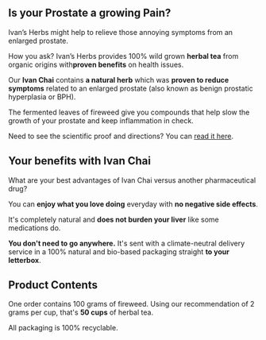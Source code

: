 ## Is your Prostate a growing Pain?

Ivan’s Herbs might help to relieve those annoying symptoms from an enlarged prostate.

How you ask? Ivan’s Herbs provides 100% wild grown<span> </span>**herbal tea**<span> </span>from organic origins with**proven benefits** on health issues.

Our **Ivan Chai** contains **a natural herb** which was **proven to reduce symptoms** related to an enlarged prostate (also known as benign prostatic hyperplasia or BPH). 

The fermented leaves of fireweed give you compounds that help slow the growth of your prostate and keep inflammation in check.

Need to see the scientific proof and directions? You can [read it here](https://ivans-herbs-1-1.myshopify.com/pages/fireweed-treats-bph-and-lowers-psa).

## Your benefits with Ivan Chai

What are your best advantages of Ivan Chai versus another pharmaceutical drug?

You can **enjoy what you love doing** everyday with **no negative side effects**.

It's completely natural and **does not burden your liver** like some medications do.

**You don't need to go anywhere.** It's sent with a climate-neutral delivery service in a 100% natural and bio-based packaging straight **to your letterbox**.

## Product Contents

One order contains 100 grams of fireweed. Using our recommendation of 2 grams per cup, that's **50 cups** of herbal tea.

All packaging is 100% recyclable.
